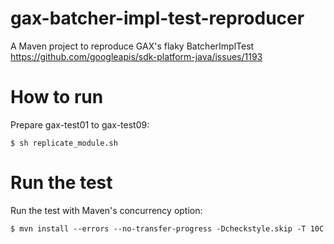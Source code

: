 # gax-batcher-impl-test-reproducer

A Maven project to reproduce GAX's flaky BatcherImplTest https://github.com/googleapis/sdk-platform-java/issues/1193

# How to run

Prepare gax-test01 to gax-test09:

```
$ sh replicate_module.sh
```

# Run the test

Run the test with Maven's concurrency option:

```
$ mvn install --errors --no-transfer-progress -Dcheckstyle.skip -T 10C
```
